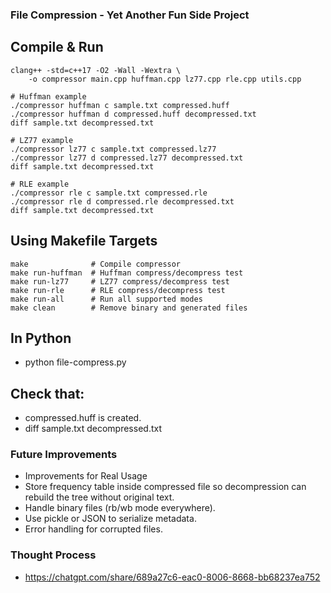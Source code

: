 ### File Compression - Yet Another Fun Side Project

## Compile & Run

```
clang++ -std=c++17 -O2 -Wall -Wextra \
    -o compressor main.cpp huffman.cpp lz77.cpp rle.cpp utils.cpp

# Huffman example
./compressor huffman c sample.txt compressed.huff
./compressor huffman d compressed.huff decompressed.txt
diff sample.txt decompressed.txt

# LZ77 example
./compressor lz77 c sample.txt compressed.lz77
./compressor lz77 d compressed.lz77 decompressed.txt
diff sample.txt decompressed.txt

# RLE example
./compressor rle c sample.txt compressed.rle
./compressor rle d compressed.rle decompressed.txt
diff sample.txt decompressed.txt
```

## Using Makefile Targets

```
make              # Compile compressor
make run-huffman  # Huffman compress/decompress test
make run-lz77     # LZ77 compress/decompress test
make run-rle      # RLE compress/decompress test
make run-all      # Run all supported modes
make clean        # Remove binary and generated files
```

## In Python

- python file-compress.py

## Check that:

- compressed.huff is created.
- diff sample.txt decompressed.txt

### Future Improvements

- Improvements for Real Usage
- Store frequency table inside compressed file so decompression can rebuild the tree without original text.
- Handle binary files (rb/wb mode everywhere).
- Use pickle or JSON to serialize metadata.
- Error handling for corrupted files.


### Thought Process

- https://chatgpt.com/share/689a27c6-eac0-8006-8668-bb68237ea752
